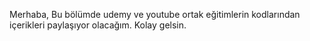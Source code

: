 Merhaba,
Bu bölümde udemy ve youtube ortak eğitimlerin kodlarından içerikleri paylaşıyor olacağım. Kolay gelsin.
